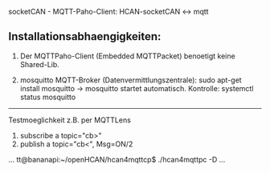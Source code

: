 socketCAN - MQTT-Paho-Client: HCAN-socketCAN <-> mqtt


Installationsabhaengigkeiten: 
-----------------------------
1. Der MQTTPaho-Client (Embedded MQTTPacket) benoetigt keine Shared-Lib. 

2. mosquitto MQTT-Broker (Datenvermittlungszentrale):
sudo apt-get install mosquitto
-> mosquitto startet automatisch.  Kontrolle: systemctl status mosquitto
-----------------------------

Testmoeglichkeit z.B. per MQTTLens 
1. subscribe a topic="cb>"
2. publish   a topic="cb<", Msg=ON/2


...
tt@bananapi:~/openHCAN/hcan4mqttcp$ ./hcan4mqttpc -D
...
